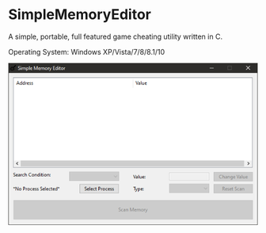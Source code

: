 # SimpleMemoryEditor
A simple, portable, full featured game cheating utility written in C.

Operating System: Windows XP/Vista/7/8/8.1/10

![alt text](https://raw.githubusercontent.com/daveymcq/SimpleMemoryEditor/master/src/resources/screenshot.png)
